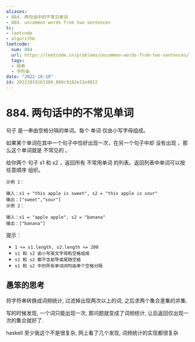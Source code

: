 ```yaml
---
aliases:
- 884. 两句话中的不常见单词
- 884. uncommon words from two sentences
tc:
- leetcode
- algorithm
leetcode:
  num: 884
  url: https://leetcode.cn/problems/uncommon-words-from-two-sentences/
  tags:
  - 哈希
  - 字符串
date: "2022-10-19"
id: 20221019163300_860c9102e22e4922
---
```


# 884. 两句话中的不常见单词

句子 是一串由空格分隔的单词。每个 单词 仅由小写字母组成。

如果某个单词在其中一个句子中恰好出现一次，在另一个句子中却 没有出现 ，那么这个单词就是 不常见的 。

给你两个 句子 s1 和 s2 ，返回所有 不常用单词 的列表。返回列表中单词可以按 任意顺序 组织。

```
示例 1：

输入：s1 = "this apple is sweet", s2 = "this apple is sour"
输出：["sweet","sour"]
示例 2：

输入：s1 = "apple apple", s2 = "banana"
输出：["banana"]
```

提示：

* `1 <= s1.length, s2.length <= 200`
* `s1 和 s2 由小写英文字母和空格组成`
* `s1 和 s2 都不含前导或尾随空格`
* `s1 和 s2 中的所有单词间均由单个空格分隔`

## 愚笨的思考

将字符串转换成词频统计, 过滤掉出现两次以上的词, 之后求两个集合差集的并集.

写的时候发现, 一个词只能出现一次, 那问题就变成了词频统计, 让后返回仅出现一次的集合就好了.

haskell 至少我这个不是很复杂, 网上看了几个发现, 词频统计的实现都很复杂
